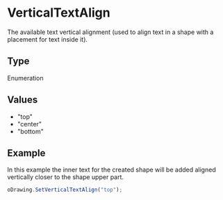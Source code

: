 # VerticalTextAlign

The available text vertical alignment (used to align text in a shape with a placement for text inside it).

## Type

Enumeration

## Values

- "top"
- "center"
- "bottom"


## Example

In this example the inner text for the created shape will be added aligned vertically closer to the shape upper part.

```javascript
oDrawing.SetVerticalTextAlign("top");
```
